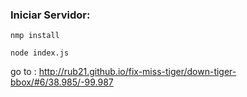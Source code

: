 ### Iniciar Servidor:

`nmp install`

`node index.js`

go to : http://rub21.github.io/fix-miss-tiger/down-tiger-bbox/#6/38.985/-99.987